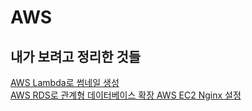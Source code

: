 # AWS

## 내가 보려고 정리한 것들

[AWS Lambda로 썸네일 생성 ](./Lambda/01.AWS_Lambda로_썸네일_생성.md)  
[AWS RDS로 관계형 데이터베이스 확장 ](./RDS/rds.md)
[AWS EC2 Nginx 설정 ](./Nginx/nginx.md)
